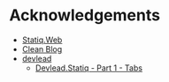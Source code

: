 # Acknowledgements

- [Statiq.Web](https://www.statiq.dev/web)
- [Clean Blog](https://github.com/statiqdev/CleanBlog)
- [devlead](https://www.devlead.se)
  - [Devlead.Statiq - Part 1 - Tabs](https://www.devlead.se/posts/2021/2021-04-09-devlead-statiq-part1-tabs)
